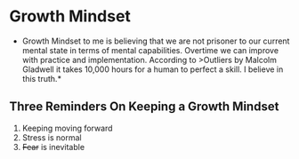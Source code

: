 # Growth Mindset
* Growth Mindset to me is believing that we are not prisoner to our current mental state in terms of mental capabilities. Overtime we can improve with practice and implementation. According to >Outliers by Malcolm Gladwell it takes 10,000 hours for a human to perfect a skill. I believe in this truth.*
## Three Reminders On Keeping a Growth Mindset 
1. Keeping moving forward
2. Stress is normal 
3. ~~Fear~~ is inevitable
